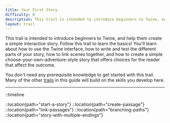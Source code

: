 ```yaml
---
title: Your First Story
difficulty: 0
description: This trail is intended to introduce beginners to Twine, and help them create a simple interactive story. Follow this trail to learn the basics! You'll learn about how to use the Twine interface, how to write and test the different parts of your story, how to link scenes together, and how to create a simple choose-your-own-adventure-style story that offers choices for the reader than affect the outcome.
layout: trail
---
```


<script>
    import {base} from '$app/paths'
</script>

This trail is intended to introduce beginners to Twine, and help them create a simple interactive story. Follow this trail to learn the basics! You'll learn about how to use the Twine interface, how to write and test the different parts of your story, how to link scenes together, and how to create a simple choose-your-own-adventure-style story that offers choices for the reader that affect the outcome.

You don't need any prerequisite knowledge to get started with this trail. Many of the other [trails]({base}/trails) in this guide will build on the skills you develop here.

---

::timeline

::location{path="start-a-story"}
::location{path="create-passage"}
::location{path="link-passages"}
::location{path="branching-paths"}
::location{path="story-with-multiple-endings"}
